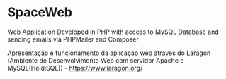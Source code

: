 # SpaceWeb

Web Application Developed in PHP with access to MySQL Database and sending emails via PHPMailer and Composer

Apresentação e funcionamento da aplicação web através do Laragon (Ambiente de Desenvolvimento Web com servidor Apache e MySQL(HeidiSQL)) - <https://www.laragon.org/>
